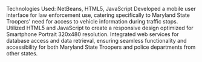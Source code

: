 Technologies Used: NetBeans, HTML5, JavaScript  Developed a mobile user interface for law enforcement use, catering specifically to Maryland State Troopers' need for access to vehicle information during traffic stops. Utilized HTML5 and JavaScript to create a responsive design optimized for Smartphone Portrait 320x480 resolution. Integrated web services for database access and data retrieval, ensuring seamless functionality and accessibility for both Maryland State Troopers and police departments from other states. 
